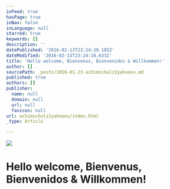 ```yaml
---
inFeed: true
hasPage: true
inNav: false
inLanguage: null
starred: true
keywords: []
description: ''
datePublished: '2016-02-13T23:24:30.185Z'
dateModified: '2016-02-13T23:24:18.633Z'
title: 'Hello welcome, Bienvenus, Bienvenidos & Willkommen!'
author: []
sourcePath: _posts/2016-01-23-achimschulz2yahooes.md
published: true
authors: []
publisher:
  name: null
  domain: null
  url: null
  favicon: null
url: achimschulz2yahooes/index.html
_type: Article

---
```

![](https://s3-us-west-2.amazonaws.com/the-grid-img/p/ee538b2e8ed2f23fe7952610444a0086255c6866.jpg)

# Hello welcome, Bienvenus, Bienvenidos & Willkommen!